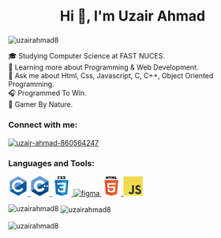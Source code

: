 <h1 align="center">Hi 👋, I'm Uzair Ahmad</h1> <h3 align="center"></h3> <p align="left"> <img src="https://komarev.com/ghpvc/?username=uzairahmad8&label=Profile%20views&color=0e75b6&style=flat" alt="uzairahmad8" /> </p> <p align="left">🎓 Studying Computer Science at FAST NUCES.<br>🌱 Learning more about Programming & Web Development.<br>💬 Ask me about Html, Css, Javascript, C, C++, Object Oriented Programming. <br> 🎧 Programmed To Win. <br>🥋 Gamer By Nature. <br><h3 align="left">Connect with me:</h3> <p align="left"> <a href="https://linkedin.com/in/uzair-ahmad-860564247" target="blank"><img align="center" src="https://raw.githubusercontent.com/rahuldkjain/github-profile-readme-generator/master/src/images/icons/Social/linked-in-alt.svg" alt="uzair-ahmad-860564247" height="30" width="40" /></a> </p> <h3 align="left">Languages and Tools:</h3> <p align="left"> <a href="https://www.cprogramming.com/" target="_blank" rel="noreferrer"> <img src="https://raw.githubusercontent.com/devicons/devicon/master/icons/c/c-original.svg" alt="c" width="40" height="40"/> </a> <a href="https://www.w3schools.com/cpp/" target="_blank" rel="noreferrer"> <img src="https://raw.githubusercontent.com/devicons/devicon/master/icons/cplusplus/cplusplus-original.svg" alt="cplusplus" width="40" height="40"/> </a> <a href="https://www.w3schools.com/css/" target="_blank" rel="noreferrer"> <img src="https://raw.githubusercontent.com/devicons/devicon/master/icons/css3/css3-original-wordmark.svg" alt="css3" width="40" height="40"/> </a> <a href="https://www.figma.com/" target="_blank" rel="noreferrer"> <img src="https://www.vectorlogo.zone/logos/figma/figma-icon.svg" alt="figma" width="40" height="40"/> </a> <a href="https://www.w3.org/html/" target="_blank" rel="noreferrer"> <img src="https://raw.githubusercontent.com/devicons/devicon/master/icons/html5/html5-original-wordmark.svg" alt="html5" width="40" height="40"/> </a> <a href="https://developer.mozilla.org/en-US/docs/Web/JavaScript" target="_blank" rel="noreferrer"> <img src="https://raw.githubusercontent.com/devicons/devicon/master/icons/javascript/javascript-original.svg" alt="javascript" width="40" height="40"/> </a> </p> <p><img align="left" src="https://github-readme-stats.vercel.app/api/top-langs?username=uzairahmad8&show_icons=true&locale=en&layout=compact" alt="uzairahmad8" /></p> <p>&nbsp;<img align="center" src="https://github-readme-stats.vercel.app/api?username=uzairahmad8&show_icons=true&locale=en" alt="uzairahmad8" /></p> <p><img align="center" src="https://github-readme-streak-stats.herokuapp.com/?user=uzairahmad8&" alt="uzairahmad8" /></p>
